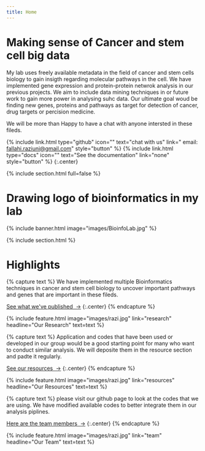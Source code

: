 ```yaml
---
title: Home
---
```


# Making sense of Cancer and stem cell big data

My lab uses freely available metadata in the field of cancer and stem cells biology to gain insigth regarding molecular pathways in the cell.
We have implemented gene expression and protein-protein netwrok analysis in our previous projects. We aim to include data mining techniques in or future work to gain more power in analysing suhc data.
Our ultimate goal woud be finding new genes, proteins and pathways as target for detection of cancer, drug targets or percision medicine.

We will be more than Happy to have a chat with anyone intersted in these fileds. 
  
{%
  include link.html
  type="github"
  icon=""
  text="chat with us"
  link=" email: fallahi.raziuni@gmail.com"
  style="button"
%}
{%
  include link.html
  type="docs"
  icon=""
  text="See the documentation"
  link="none"
  style="button"
%}
{:.center}

{% include section.html full=false %}
# Drawing logo of bioinformatics in my lab
{% include banner.html image="images/BioinfoLab.jpg" %}

{% include section.html %}

# Highlights

{% capture text %}
We have implemented multiple Bioinformatics techniques in cancer and stem cell biology to uncover important pathways and genes that are important in these fileds. 

[See what we've published &nbsp;→](https://scholar.google.com.au/citations?user=Txj1NyEAAAAJ&hl=en)
{:.center}
{% endcapture %}

{%
  include feature.html
  image="images/razi.jpg"
  link="research"
  headline="Our Research"
  text=text
%}

{% capture text %}
Application and codes that have been used or developed in our group would be a good starting point for many who want to conduct similar analysis. We will deposite them in the resource section and padte it regularly. 

[See our resources &nbsp;→](tools)
{:.center}
{% endcapture %}

{%
  include feature.html
  image="images/razi.jpg"
  link="resources"
  headline="Our Resources"
  text=text
%}

{% capture text %}
please visit our github page to look at the codes that we are using. We have modified available codes to better integrate them in our analysis piplines.

[Here are the team members &nbsp;→](team)
{:.center}
{% endcapture %}

{%
  include feature.html
  image="images/razi.jpg"
  link="team"
  headline="Our Team"
  text=text
%}
